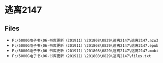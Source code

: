 # 逃离2147

## Files

- `F:/5000G电子书\06-书库更新（201911）\201808\0829\逃离2147\逃离2147.azw3`
- `F:/5000G电子书\06-书库更新（201911）\201808\0829\逃离2147\逃离2147.epub`
- `F:/5000G电子书\06-书库更新（201911）\201808\0829\逃离2147\逃离2147.mobi`
- `F:/5000G电子书\06-书库更新（201911）\201808\0829\逃离2147\files.txt`
